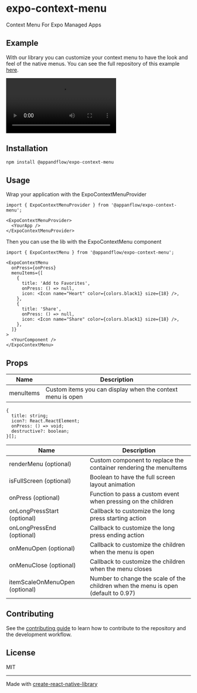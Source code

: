 # expo-context-menu

Context Menu For Expo Managed Apps

## Example

With our library you can customize your context menu to have the look and feel of the native menus. You can see the full repository of this example [here](https://github.com/AppAndFlow/expo-context-menu-demo).

 <video src="https://github.com/user-attachments/assets/f67be9ec-4b58-4adc-8069-d66c357df7b3"> |

## Installation

```sh
npm install @appandflow/expo-context-menu
```

## Usage

Wrap your application with the ExpoContextMenuProvider

```tsx
import { ExpoContextMenuProvider } from '@appanflow/expo-context-menu';

<ExpoContextMenuProvider>
  <YourApp />
</ExpoContextMenuProvider>
```

Then you can use the lib with the ExpoContextMenu component

```tsx
import { ExpoContextMenu } from '@appandflow/expo-context-menu';

<ExpoContextMenu
  onPress={onPress}
  menuItems={[
    {
      title: 'Add to Favorites',
      onPress: () => null,
      icon: <Icon name="Heart" color={colors.black1} size={18} />,
    },
    {
      title: 'Share',
      onPress: () => null,
      icon: <Icon name="Share" color={colors.black1} size={18} />,
    },
  ]}
>
  <YourComponent />
</ExpoContextMenu>
```

## Props

| Name | Description |
| ---- | ----------- |
| menuItems | Custom items you can display when the context menu is open |
```tsx
{
  title: string;
  icon?: React.ReactElement;
  onPress: () => void;
  destructive?: boolean;
}[];
```
| Name | Description |
| ---- | ----------- |
| renderMenu (optional) | Custom component to replace the container rendering the menuItems |
| isFullScreen (optional) | Boolean to have the full screen layout animation |
| onPress (optional) | Function to pass a custom event when pressing on the children |
| onLongPressStart (optional) | Callback to customize the long press starting action |
| onLongPressEnd (optional) | Callback to customize the long press ending action |
| onMenuOpen (optional) | Callback to customize the children when the menu is open |
| onMenuClose (optional) | Callback to customize the children when the menu closes | 
| itemScaleOnMenuOpen (optional) | Number to change the scale of the children when the menu is open (default to 0.97) |


## Contributing

See the [contributing guide](CONTRIBUTING.md) to learn how to contribute to the repository and the development workflow.

## License

MIT

---

Made with [create-react-native-library](https://github.com/callstack/react-native-builder-bob)
